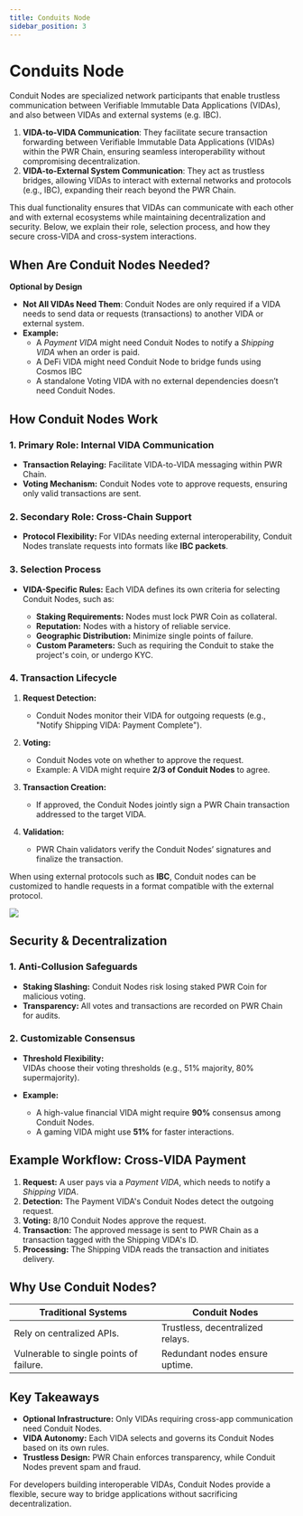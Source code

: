 ```yaml
---
title: Conduits Node
sidebar_position: 3
---
```


# Conduits Node

Conduit Nodes are specialized network participants that enable trustless communication between Verifiable Immutable Data Applications (VIDAs), and also between VIDAs and external systems (e.g. IBC).

1. **VIDA-to-VIDA Communication**: They facilitate secure transaction forwarding between Verifiable Immutable Data Applications (VIDAs) within the PWR Chain, ensuring seamless interoperability without compromising decentralization.
2. **VIDA-to-External System Communication**: They act as trustless bridges, allowing VIDAs to interact with external networks and protocols (e.g., IBC), expanding their reach beyond the PWR Chain.

This dual functionality ensures that VIDAs can communicate with each other and with external ecosystems while maintaining decentralization and security. Below, we explain their role, selection process, and how they secure cross-VIDA and cross-system interactions.

## When Are Conduit Nodes Needed?

**Optional by Design**

- **Not All VIDAs Need Them**: Conduit Nodes are only required if a VIDA needs to send data or requests (transactions) to another VIDA or external system.
- **Example:**
    - A *Payment VIDA* might need Conduit Nodes to notify a *Shipping VIDA* when an order is paid.
    - A DeFi VIDA might need Conduit Node to bridge funds using Cosmos IBC
    - A standalone Voting VIDA with no external dependencies doesn’t need Conduit Nodes.

## How Conduit Nodes Work

### 1. Primary Role: Internal VIDA Communication

- **Transaction Relaying:** Facilitate VIDA-to-VIDA messaging within PWR Chain.
- **Voting Mechanism:** Conduit Nodes vote to approve requests, ensuring only valid transactions are sent.

### 2. Secondary Role: Cross-Chain Support

- **Protocol Flexibility:** For VIDAs needing external interoperability, Conduit Nodes translate requests into formats like **IBC packets**.

### 3. Selection Process

- **VIDA-Specific Rules:**
  Each VIDA defines its own criteria for selecting Conduit Nodes, such as:

  - **Staking Requirements:** Nodes must lock PWR Coin as collateral.
  - **Reputation:** Nodes with a history of reliable service.
  - **Geographic Distribution:** Minimize single points of failure.
  - **Custom Parameters:** Such as requiring the Conduit to stake the project's coin, or undergo KYC.

### 4. Transaction Lifecycle

1. **Request Detection:**
   - Conduit Nodes monitor their VIDA for outgoing requests (e.g., "Notify Shipping VIDA: Payment Complete").

2. **Voting:**
   - Conduit Nodes vote on whether to approve the request.
   - Example: A VIDA might require **2/3 of Conduit Nodes** to agree.

3. **Transaction Creation:**
   - If approved, the Conduit Nodes jointly sign a PWR Chain transaction addressed to the target VIDA.

4. **Validation:**
   - PWR Chain validators verify the Conduit Nodes’ signatures and finalize the transaction.

When using external protocols such as **IBC**, Conduit nodes can be customized to handle requests in a format compatible with the external protocol.

<img src="/img/conduits.webp" />

## Security & Decentralization

### 1. Anti-Collusion Safeguards

- **Staking Slashing:** Conduit Nodes risk losing staked PWR Coin for malicious voting.
- **Transparency:** All votes and transactions are recorded on PWR Chain for audits.

### 2. Customizable Consensus

- **Threshold Flexibility:**  
  VIDAs choose their voting thresholds (e.g., 51% majority, 80% supermajority).

- **Example:**
  - A high-value financial VIDA might require **90%** consensus among Conduit Nodes.
  - A gaming VIDA might use **51%** for faster interactions.

## Example Workflow: Cross-VIDA Payment

1. **Request:** A user pays via a _Payment VIDA_, which needs to notify a _Shipping VIDA_.
2. **Detection:** The Payment VIDA's Conduit Nodes detect the outgoing request.
3. **Voting:** 8/10 Conduit Nodes approve the request.
4. **Transaction:** The approved message is sent to PWR Chain as a transaction tagged with the Shipping VIDA's ID.
5. **Processing:** The Shipping VIDA reads the transaction and initiates delivery.

## Why Use Conduit Nodes?

| Traditional Systems                  | Conduit Nodes                        |
|--------------------------------------|--------------------------------------|
| Rely on centralized APIs.            | Trustless, decentralized relays.    |
| Vulnerable to single points of failure. | Redundant nodes ensure uptime.     |

## Key Takeaways
- **Optional Infrastructure:** Only VIDAs requiring cross-app communication need Conduit Nodes.
- **VIDA Autonomy:** Each VIDA selects and governs its Conduit Nodes based on its own rules.
- **Trustless Design:** PWR Chain enforces transparency, while Conduit Nodes prevent spam and fraud.

For developers building interoperable VIDAs, Conduit Nodes provide a flexible, secure way to bridge applications without sacrificing decentralization.
